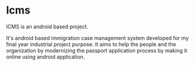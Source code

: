 # Icms
ICMS is an android based project.

It's android based immigration case management system developed for my final year industrial project purpose. It aims to help the people and the organization by modernizing the passport application process by making it online using android application.
